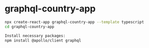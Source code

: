 # graphql-country-app

```bash
npx create-react-app graphql-country-app --template typescript
cd graphql-country-app

Install necessary packages:
npm install @apollo/client graphql

